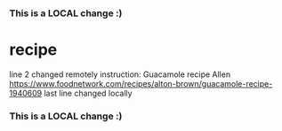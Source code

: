 ### This is a LOCAL change :)
# recipe
line 2 changed remotely
instruction: Guacamole recipe
Allen https://www.foodnetwork.com/recipes/alton-brown/guacamole-recipe-1940609
last line changed locally
### This is a LOCAL change :)